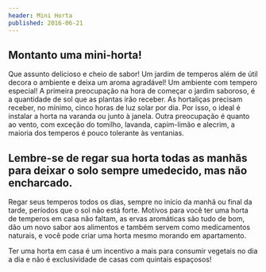 ```yaml
---
header: Mini Horta 
published: 2016-06-21
---
```



## Montanto uma mini-horta!

Que assunto delicioso e cheio de sabor!
Um jardim de temperos além de útil decora o ambiente e deixa um aroma agradável!
Um ambiente com tempero especial!
A primeira preocupação na hora de começar o jardim saboroso, é a quantidade de sol que as plantas irão receber.
 As hortaliças precisam receber, no mínimo, cinco horas de luz solar por dia. 
 Por isso, o ideal é instalar a horta na varanda ou junto à janela. 
 Outra preocupação é quanto ao vento, com exceção do tomilho, lavanda, capim-limão e alecrim, a maioria dos temperos é pouco tolerante às ventanias.

## Lembre-se de regar sua horta todas as manhãs para deixar o solo sempre umedecido, mas não encharcado.

Regar seus temperos todos os dias, sempre no início da manhã ou final da tarde, períodos que o sol não está forte.
Motivos para você ter uma horta de temperos em casa não faltam, as ervas aromáticas são tudo de bom, dão um novo sabor aos alimentos e também servem como 
medicamentos naturais, e você pode criar uma horta mesmo morando em apartamento.


Ter uma horta em casa é um incentivo a mais para consumir vegetais no dia a dia e não é exclusividade de casas com quintais espaçosos!